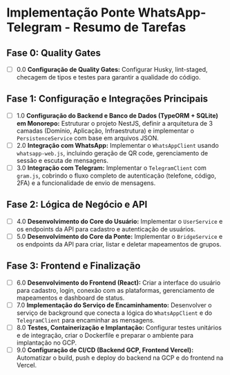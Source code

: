 # Implementação Ponte WhatsApp-Telegram - Resumo de Tarefas

## Fase 0: Quality Gates

- [ ] 0.0 **Configuração de Quality Gates:** Configurar Husky, lint-staged, checagem de tipos e testes para garantir a qualidade do código.

## Fase 1: Configuração e Integrações Principais

- [ ] 1.0 **Configuração do Backend e Banco de Dados (TypeORM + SQLite) em Monorepo:** Estruturar o projeto NestJS, definir a arquitetura de 3 camadas (Domínio, Aplicação, Infraestrutura) e implementar o `PersistenceService` com base em arquivos JSON.
- [ ] 2.0 **Integração com WhatsApp:** Implementar o `WhatsAppClient` usando `whatsapp-web.js`, incluindo geração de QR code, gerenciamento de sessão e escuta de mensagens.
- [ ] 3.0 **Integração com Telegram:** Implementar o `TelegramClient` com `gram.js`, cobrindo o fluxo completo de autenticação (telefone, código, 2FA) e a funcionalidade de envio de mensagens.

## Fase 2: Lógica de Negócio e API

- [ ] 4.0 **Desenvolvimento do Core do Usuário:** Implementar o `UserService` e os endpoints da API para cadastro e autenticação de usuários.
- [ ] 5.0 **Desenvolvimento do Core da Ponte:** Implementar o `BridgeService` e os endpoints da API para criar, listar e deletar mapeamentos de grupos.

## Fase 3: Frontend e Finalização

- [ ] 6.0 **Desenvolvimento do Frontend (React):** Criar a interface do usuário para cadastro, login, conexão com as plataformas, gerenciamento de mapeamentos e dashboard de status.
- [ ] 7.0 **Implementação do Serviço de Encaminhamento:** Desenvolver o serviço de background que conecta a lógica do `WhatsAppClient` e do `TelegramClient` para encaminhar as mensagens.
- [ ] 8.0 **Testes, Containerização e Implantação:** Configurar testes unitários e de integração, criar o Dockerfile e preparar o ambiente para implantação no GCP.
- [ ] 9.0 **Configuração de CI/CD (Backend GCP, Frontend Vercel):** Automatizar o build, push e deploy do backend na GCP e do frontend na Vercel.
